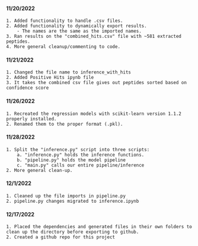 #### 11/20/2022
    1. Added functionality to handle .csv files.
    2. Added functionality to dynamically export results.
        - The names are the same as the imported names.
    3. Ran results on the "combined_hits.csv" file with ~581 extracted peptides.
    4. More general cleanup/commenting to code.
    
#### 11/21/2022
    1. Changed the file name to inference_with_hits
    2. Added Positive Hits ipynb file
    3. It takes the combined csv file gives out peptides sorted based on confidence score

#### 11/26/2022
    1. Recreated the regression models with scikit-learn version 1.1.2 properly installed.
    2. Renamed them to the proper format (.pkl).

#### 11/28/2022
    1. Split the "inference.py" script into three scripts:
        a. "inference.py" holds the inference functions.
        b. "pipeline.py" holds the model pipeline
        c. "main.py" calls our entire pipeline/inference
    2. More general clean-up.

#### 12/1/2022
    1. Cleaned up the file imports in pipeline.py
    2. pipeline.py changes migrated to inference.ipynb

#### 12/17/2022
    1. Placed the dependencies and generated files in their own folders to clean up the directory before exporting to github.
    2. Created a github repo for this project